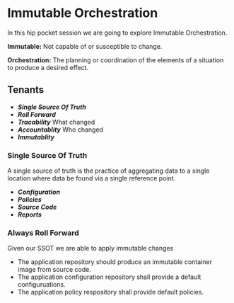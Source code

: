 # Immutable Orchestration

In this hip pocket session we are going to explore Immutable Orchestration.

**Immutable:** Not capable of or susceptible to change.

**Orchestration:** The planning or coordination of the elements of a situation to produce a desired effect.

## Tenants

* ***Single Source Of Truth***
* ***Roll Forward***
* ***Tracability*** What changed
* ***Accountablity*** Who changed
* ***Immutablity***

### Single Source Of Truth
A single source of truth is the practice of aggregating data to a single location where data be found via a single reference point.

* ***Configuration***
* ***Policies***
* ***Source Code***
* ***Reports***

### Always Roll Forward
Given our SSOT we are able to apply immutable changes


  
  
  
* The application repository should produce an immutable container image from source code. 
* The application configuration repository shall provide a default configuruations.
* The application policy respository shall provide default policies.



